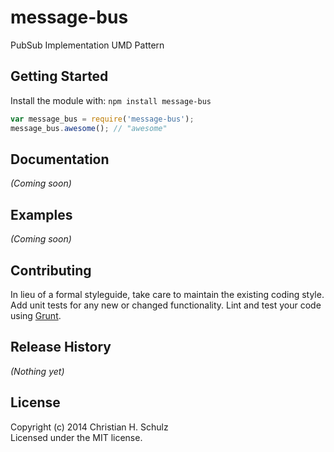 # message-bus

PubSub Implementation UMD Pattern

## Getting Started
Install the module with: `npm install message-bus`

```javascript
var message_bus = require('message-bus');
message_bus.awesome(); // "awesome"
```

## Documentation
_(Coming soon)_

## Examples
_(Coming soon)_

## Contributing
In lieu of a formal styleguide, take care to maintain the existing coding style. Add unit tests for any new or changed functionality. Lint and test your code using [Grunt](http://gruntjs.com/).

## Release History
_(Nothing yet)_

## License
Copyright (c) 2014 Christian H. Schulz  
Licensed under the MIT license.
